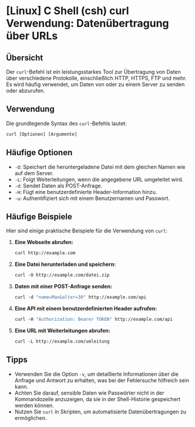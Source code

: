 # [Linux] C Shell (csh) curl Verwendung: Datenübertragung über URLs

## Übersicht
Der `curl`-Befehl ist ein leistungsstarkes Tool zur Übertragung von Daten über verschiedene Protokolle, einschließlich HTTP, HTTPS, FTP und mehr. Es wird häufig verwendet, um Daten von oder zu einem Server zu senden oder abzurufen.

## Verwendung
Die grundlegende Syntax des `curl`-Befehls lautet:

```csh
curl [Optionen] [Argumente]
```

## Häufige Optionen
- `-O`: Speichert die heruntergeladene Datei mit dem gleichen Namen wie auf dem Server.
- `-L`: Folgt Weiterleitungen, wenn die angegebene URL umgeleitet wird.
- `-d`: Sendet Daten als POST-Anfrage.
- `-H`: Fügt eine benutzerdefinierte Header-Information hinzu.
- `-u`: Authentifiziert sich mit einem Benutzernamen und Passwort.

## Häufige Beispiele
Hier sind einige praktische Beispiele für die Verwendung von `curl`:

1. **Eine Webseite abrufen:**
   ```csh
   curl http://example.com
   ```

2. **Eine Datei herunterladen und speichern:**
   ```csh
   curl -O http://example.com/datei.zip
   ```

3. **Daten mit einer POST-Anfrage senden:**
   ```csh
   curl -d "name=Max&alter=30" http://example.com/api
   ```

4. **Eine API mit einem benutzerdefinierten Header aufrufen:**
   ```csh
   curl -H "Authorization: Bearer TOKEN" http://example.com/api
   ```

5. **Eine URL mit Weiterleitungen abrufen:**
   ```csh
   curl -L http://example.com/umleitung
   ```

## Tipps
- Verwenden Sie die Option `-v`, um detaillierte Informationen über die Anfrage und Antwort zu erhalten, was bei der Fehlersuche hilfreich sein kann.
- Achten Sie darauf, sensible Daten wie Passwörter nicht in der Kommandozeile anzuzeigen, da sie in der Shell-Historie gespeichert werden können.
- Nutzen Sie `curl` in Skripten, um automatisierte Datenübertragungen zu ermöglichen.
